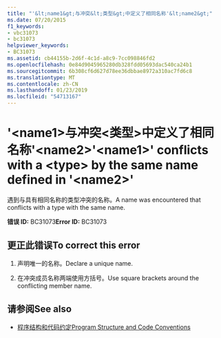 ```yaml
---
title: "'&lt;name1&gt;与冲突&lt;类型&gt;中定义了相同名称'&lt;name2&gt;"
ms.date: 07/20/2015
f1_keywords:
- vbc31073
- bc31073
helpviewer_keywords:
- BC31073
ms.assetid: cb44155b-2d6f-4c1d-a8c9-7cc098846fd2
ms.openlocfilehash: 0e84d9045965280db328fdd05693dac540ca24b1
ms.sourcegitcommit: 6b308cf6d627d78ee36dbbae8972a310ac7fd6c8
ms.translationtype: MT
ms.contentlocale: zh-CN
ms.lasthandoff: 01/23/2019
ms.locfileid: "54713167"
---
```

# <a name="ltname1gt-conflicts-with-a-lttypegt-by-the-same-name-defined-in-ltname2gt"></a><span data-ttu-id="dd86f-102">'&lt;name1&gt;与冲突&lt;类型&gt;中定义了相同名称'&lt;name2&gt;</span><span class="sxs-lookup"><span data-stu-id="dd86f-102">'&lt;name1&gt;' conflicts with a &lt;type&gt; by the same name defined in '&lt;name2&gt;'</span></span>
<span data-ttu-id="dd86f-103">遇到与具有相同名称的类型冲突的名称。</span><span class="sxs-lookup"><span data-stu-id="dd86f-103">A name was encountered that conflicts with a type with the same name.</span></span>  
  
 <span data-ttu-id="dd86f-104">**错误 ID:** BC31073</span><span class="sxs-lookup"><span data-stu-id="dd86f-104">**Error ID:** BC31073</span></span>  
  
## <a name="to-correct-this-error"></a><span data-ttu-id="dd86f-105">更正此错误</span><span class="sxs-lookup"><span data-stu-id="dd86f-105">To correct this error</span></span>  
  
1.  <span data-ttu-id="dd86f-106">声明唯一的名称。</span><span class="sxs-lookup"><span data-stu-id="dd86f-106">Declare a unique name.</span></span>  
  
2.  <span data-ttu-id="dd86f-107">在冲突成员名称两端使用方括号。</span><span class="sxs-lookup"><span data-stu-id="dd86f-107">Use square brackets around the conflicting member name.</span></span>  
  
## <a name="see-also"></a><span data-ttu-id="dd86f-108">请参阅</span><span class="sxs-lookup"><span data-stu-id="dd86f-108">See also</span></span>
- [<span data-ttu-id="dd86f-109">程序结构和代码约定</span><span class="sxs-lookup"><span data-stu-id="dd86f-109">Program Structure and Code Conventions</span></span>](../../visual-basic/programming-guide/program-structure/program-structure-and-code-conventions.md)
